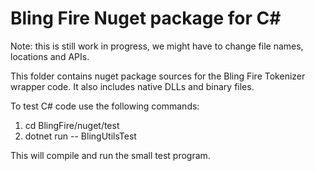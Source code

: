 # Bling Fire Nuget package for C#

Note: this is still work in progress, we might have to change file names, locations and APIs.

This folder contains nuget package sources for the Bling Fire Tokenizer wrapper code. It also includes native DLLs and binary files.

To test C# code use the following commands:

1. cd BlingFire/nuget/test
2. dotnet run -- BlingUtilsTest

This will compile and run the small test program.

